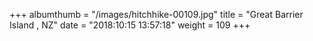 +++
albumthumb = "/images/hitchhike-00109.jpg"
title = "Great Barrier Island , NZ"
date = "2018:10:15 13:57:18"
weight = 109
+++
